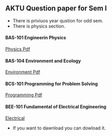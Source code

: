 ## AKTU Question paper for Sem I
- There is priviuos year qustion for odd sem.
- There is physics section.

#### BAS-101 Engineerin Physics
[Physics Pdf]("https://github.com/princekunal101/academic-section/blob/main/Studies/Question-paper-aktu/First-yr-odd-sem-2022-23/bas-101-engg-physics.pdf")
#### BAS-104 Environment and Ecology
[Environment Pdf]("https://github.com/princekunal101/academic-section/blob/main/Studies/Question-paper-aktu/First-yr-odd-sem-2022-23/bas-104-environment-ecology.pdf")

#### BCS-101 Programming for Problem Solving

[Programming Pdf]("https://github.com/princekunal101/academic-section/blob/main/Studies/Question-paper-aktu/First-yr-odd-sem-2022-23/bcs-101-pps.pdf")

#### BEE-101 Fundamental of Electrical Engineering
[Electrical]("https://github.com/princekunal101/academic-section/blob/main/Studies/Question-paper-aktu/First-yr-odd-sem-2022-23/bee-101-fee.pdf")

- If you want to dawnload you can dowload it.
